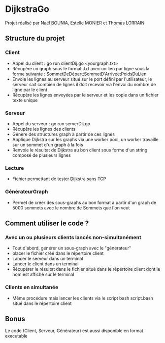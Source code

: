 # DijkstraGo
Projet réalisé par Naël BOUNIA, Estelle MONIER et Thomas LORRAIN

## Structure du projet
### Client
* Appel du client : go run clientDij.go <portnumber> <yourgraph.txt>
* Récupère un graph sous le format .txt avec un lien par ligne sous la forme suivante : SommetDeDépart;SommetD'Arrivée;PoidsDuLien
* Envoie les lignes au serveur situé sur le port défini par l'utilisateur, le serveur sait combien de lignes il doit recevoir via l'envoi du nombre de ligne par le client
* Récupère les lignes envoyées par le serveur et les copie dans un fichier texte unique

### Serveur
* Appel du serveur : go run serverDij.go <portnumber>
* Récupère les lignes des clients
* Génère des structures graph à partir de ces lignes
* Applique Dijkstra sur les graphs via une worker pool, un worker travaille sur un sommet d'un graph à la fois
* Renvoie le résultat de Dijkstra au bon client sous forme d'un string composé de plusieurs lignes

### Lecture

* Fichier permettant de tester Dijkstra sans TCP

### GénérateurGraph
* Permet de créer des sous-graphs au bon format à partir d'un graph de 5000 sommets avec le nombre de Sommets que l'on veut

## Comment utiliser le code ?
### Avec un ou plusieurs clients lancés non-simultanément
* Tout d'abord, générer un sous-graph avec le "générateur"
* placer le fichier créé dans le répertoire client
* Lancer le serveur dans un terminal
* Lancer le client dans un terminal
* Récupérer le résultat dans le fichier situé dans le répertoire client dont le nom est affiché sur le terminal

### Clients en simultanée
* Même procédure mais lancer les clients via le script bash script.bash situé dans le répertoire client

## Bonus
Le code (Client, Serveur, Générateur) est aussi disponible en format executable